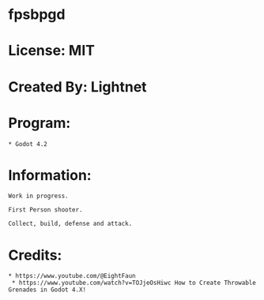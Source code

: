 # fpsbpgd

# License: MIT

# Created By: Lightnet

# Program:
	* Godot 4.2

# Information:
	Work in progress.
	
	First Person shooter.
	
	Collect, build, defense and attack.
	
# Credits:
	* https://www.youtube.com/@EightFaun
	 * https://www.youtube.com/watch?v=TOJjeOsHiwc How to Create Throwable Grenades in Godot 4.X!
